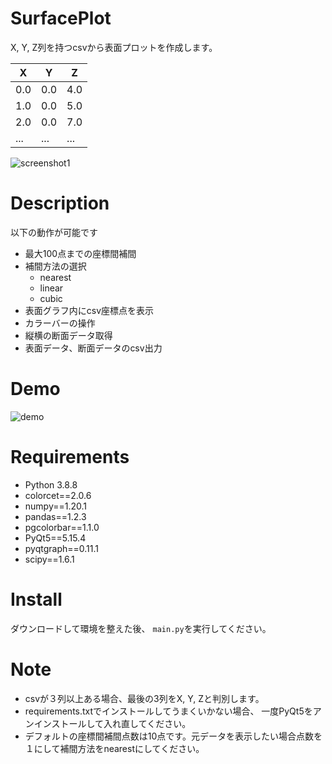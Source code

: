 # SurfacePlot

X, Y, Z列を持つcsvから表面プロットを作成します。

| **X** | **Y** | **Z** |
| ----- | ----- | ----- |
| 0.0   | 0.0   | 4.0   |
| 1.0   | 0.0   | 5.0   |
| 2.0   | 0.0   | 7.0   |
| ...   | ...   | ...   |

![screenshot1](/Users/shiyun/python_project/SurfacePlot/screenshot/screenshot1.png)

# Description

以下の動作が可能です

- 最大100点までの座標間補間
- 補間方法の選択
  - nearest
  - linear
  - cubic
- 表面グラフ内にcsv座標点を表示
- カラーバーの操作
- 縦横の断面データ取得
- 表面データ、断面データのcsv出力



# Demo
![demo](/Users/shiyun/python_project/SurfacePlot/demo/demo.gif)



# Requirements

- Python 3.8.8
- colorcet==2.0.6
- numpy==1.20.1
- pandas==1.2.3
- pgcolorbar==1.1.0
- PyQt5==5.15.4
- pyqtgraph==0.11.1
- scipy==1.6.1



# Install

ダウンロードして環境を整えた後、 `main.py`を実行してください。



# Note

- csvが３列以上ある場合、最後の3列をX, Y, Zと判別します。
- requirements.txtでインストールしてうまくいかない場合、 一度PyQt5をアンインストールして入れ直してください。
- デフォルトの座標間補間点数は10点です。元データを表示したい場合点数を１にして補間方法をnearestにしてください。

